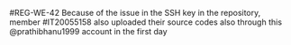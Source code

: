 #REG-WE-42
 Because of the issue in the SSH key in the repository,  member #IT20055158 also uploaded their source codes also through this @prathibhanu1999 account  in the first day

 
